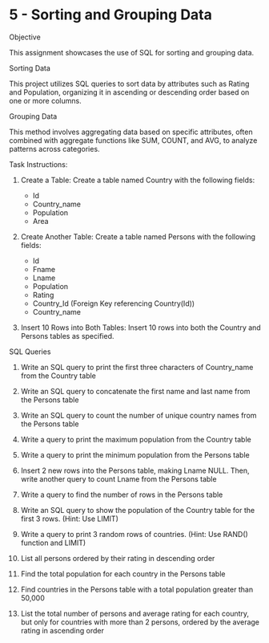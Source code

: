 

# 5 - Sorting and Grouping Data

Objective

This assignment showcases the use of SQL for sorting and grouping data.

Sorting Data

This project utilizes SQL queries to sort data by attributes such as Rating and Population, organizing it in ascending or descending order based on one or more columns.

Grouping Data

This method involves aggregating data based on specific attributes, often combined with aggregate functions like SUM, COUNT, and AVG, to analyze patterns across categories.


Task Instructions:

1) Create a Table: Create a table named Country with the following fields:

    - Id
    - Country_name
    - Population
    - Area

2)  Create Another Table: Create a table named Persons with the following fields:

    - Id
    - Fname
    - Lname
    - Population
    - Rating
    - Country_Id (Foreign Key referencing Country(Id))
    - Country_name

3)  Insert 10 Rows into Both Tables: Insert 10 rows into both the Country and Persons tables as specified.

SQL Queries

  1) Write an SQL query to print the first three characters of Country_name from the Country table

  2) Write an SQL query to concatenate the first name and last name from the Persons table

  3) Write an SQL query to count the number of unique country names from the Persons table

  4) Write a query to print the maximum population from the Country table

  5) Write a query to print the minimum population from the Persons table

  6) Insert 2 new rows into the Persons table, making Lname NULL. Then, write another query to count Lname from the Persons table

  7) Write a query to find the number of rows in the Persons table

  8) Write an SQL query to show the population of the Country table for the first 3 rows. (Hint: Use LIMIT)

  9) Write a query to print 3 random rows of countries. (Hint: Use RAND() function and LIMIT)

  10) List all persons ordered by their rating in descending order

  11) Find the total population for each country in the Persons table

  12) Find countries in the Persons table with a total population greater than 50,000

  13) List the total number of persons and average rating for each country, but only for countries with more than 2 persons, ordered by the average rating in ascending order


